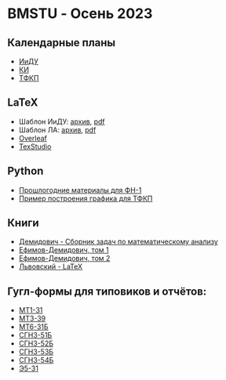   # BMSTU - Осень 2023

## Календарные планы
- [ИиДУ](./plans/Календ_план_Интегр_ДУ_Упр_2018_МТ_РК_Э5.pdf)
- [КИ](./plans/Kalend_plan_Kratn_Integr_Ryady_3_sem_Uprazhn_RK_2019.pdf)
- [ТФКП](./plans/Календ_план_ТФКП_ОИ_4_сем_МТ_РК4_2017.pdf)

## LaTeX
- Шаблон ИиДУ: [архив](./latex/BMSTU_template_IiDU.zip), [pdf](./latex/BMSTU_template_IiDU.pdf) 
- Шаблон ЛА: [архив](./latex/BMSTU_template_LA.zip), [pdf](./latex/BMSTU_template_LA.pdf) 
- [Overleaf](https://www.overleaf.com/)
- [TexStudio](https://www.texstudio.org/)

## Python

- [Прошлогодние материалы для ФН-1](https://tru17v.github.io/bmstu-python/)
- [Пример построения графика для ТФКП](./TFKP/Fourier_series.ipynb)


## Книги
- [Демидович - Сборник задач по математическому анализу](./books/B_P_Demidovich_Sbornik_zadach_i_uprazhneniy_po_matematicheskomu_analizu.pdf) 
- [Ефимов-Демидович, том 1](./books/Efimova_i_Demidovich_Sbornik_zadach_dlya_vtuzov_1993.pdf) 
- [Ефимов-Демидович, том 2](./books/Efimov-Demidovich_2tom_1986.djvu)
- [Львовский - LaTeX](./books/LaTeX-Lvovsky.pdf)

## Гугл-формы для типовиков и отчётов:

- [МТ1-31](https://forms.gle/Q8GvPJEHsrL69V6K6)
- [МТ3-39](https://forms.gle/QGqfRnbqhMWnWXP28)
- [МТ6-31Б](https://forms.gle/G4UJMYBCP2wUv9nL6)
- [СГН3-51Б](https://forms.gle/wx7uXuckX82izwVC6)
- [СГН3-52Б](https://forms.gle/BqFmMu99s4kRRXA68)
- [СГН3-53Б](https://forms.gle/8NF1TrziGJV1JL2e7)
- [СГН3-54Б](https://forms.gle/Cus92A13wRMgako19)
- [Э5-31](https://forms.gle/fcsLBp5oFj3S2MSy7)

